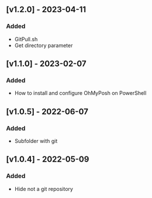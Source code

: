 ## [v1.2.0] - 2023-04-11
### Added
 - GitPull.sh
 - Get directory parameter

## [v1.1.0] - 2023-02-07
### Added
 - How to install and configure OhMyPosh on PowerShell

## [v1.0.5] - 2022-06-07
### Added
- Subfolder with git

## [v1.0.4] - 2022-05-09
### Added
- Hide not a git repository
